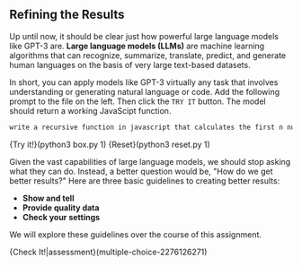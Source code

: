 ##

## Refining the Results

Up until now, it should be clear just how powerful large language models like GPT-3 are. **Large language models (LLMs)** are machine learning algorithms that can recognize, summarize, translate, predict, and generate human languages on the basis of very large text-based datasets.

In short, you can apply models like GPT-3 virtually any task that involves understanding or generating natural language or code. Add the following prompt to the file on the left. Then click the `TRY IT` button. The model should return a working JavaScipt function.

```markdown
write a recursive function in javascript that calculates the first n numbers of the fibonacci sequence
```

{Try it!}(python3 box.py 1)
{Reset}(python3 reset.py 1)

Given the vast capabilities of large language models, we should stop asking what they can do. Instead, a better question would be, "How do we get better results?" Here are three basic guidelines to creating better results:

* **Show and tell**
* **Provide quality data**
* **Check your settings**

We will explore these guidelines over the course of this assignment.

{Check It!|assessment}(multiple-choice-2276126271)
